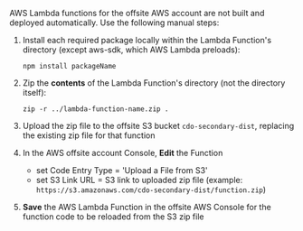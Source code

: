 AWS Lambda functions for the offsite AWS account are not built and deployed automatically.  Use the following manual
steps:

1) Install each required package locally within the Lambda Function's directory (except aws-sdk, which AWS Lambda preloads):

    `npm install packageName`
 
2) Zip the **contents** of the Lambda Function's directory (not the directory itself):

    `zip -r ../lambda-function-name.zip .`
    
3) Upload the zip file to the offsite S3 bucket `cdo-secondary-dist`, replacing the existing zip file for that function

4) In the AWS offsite account Console, **Edit** the Function

    * set Code Entry Type = 'Upload a File from S3'
    * set S3 Link URL = S3 link to uploaded zip file (example: `https://s3.amazonaws.com/cdo-secondary-dist/function.zip`)

5) **Save** the AWS Lambda Function in the offsite AWS Console for the function code to be reloaded from the S3 zip file


